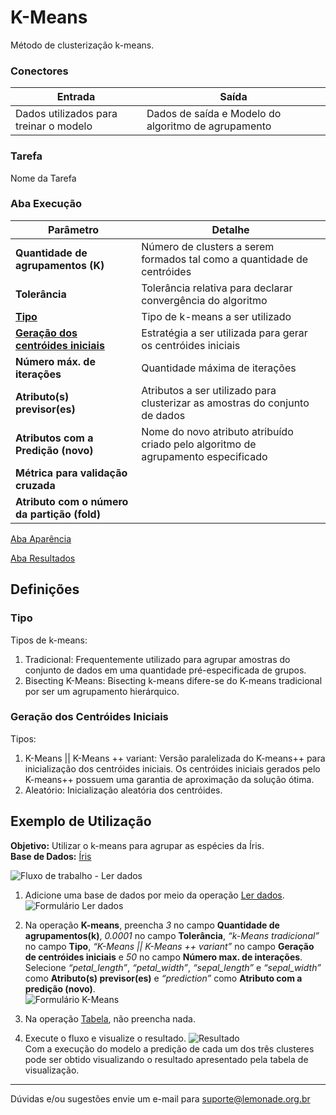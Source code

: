 # K-Means
Método de clusterização k-means.

### Conectores
| Entrada | Saída |
| --- | --- |
| Dados utilizados para treinar o modelo | Dados de saída e Modelo do algoritmo de agrupamento |

### Tarefa
Nome da Tarefa

### Aba Execução
| Parâmetro | Detalhe |
| --- | --- |
| **Quantidade de agrupamentos (K)** | Número de clusters a serem formados tal como a quantidade de centróides |
| **Tolerância** | Tolerância relativa para declarar convergência do algoritmo |
| **[Tipo]** | Tipo de k-means a ser utilizado |
| **[Geração dos centróides iniciais]** | Estratégia a ser utilizada para gerar os centróides iniciais |
| **Número máx. de iterações** | Quantidade máxima de iterações |
| **Atributo(s) previsor(es)** | Atributos a ser utilizado para clusterizar as amostras do conjunto de dados |
| **Atributos com a Predição (novo)** | Nome do novo atributo atribuído criado pelo algoritmo de agrupamento especificado |
| **Métrica para validação cruzada** |  |
| **Atributo com o número da partição (fold)** |  |

[Aba Aparência][1]

[Aba Resultados][2] 

## Definições
### Tipo
Tipos de k-means:
1. Tradicional: Frequentemente utilizado para agrupar amostras do conjunto de dados em uma quantidade pré-especificada de grupos.
2. Bisecting K-Means: Bisecting k-means difere-se do K-means tradicional por ser um agrupamento hierárquico. 

### Geração dos Centróides Iniciais
Tipos:
1. K-Means || K-Means ++ variant: Versão paralelizada do K-means++ para inicialização dos centróides iniciais. Os centróides iniciais gerados pelo K-means++ possuem uma garantia de aproximação da solução ótima.
2. Aleatório: Inicialização aleatória dos centróides.

## Exemplo de Utilização
**Objetivo:** Utilizar o k-means para agrupar as espécies da Íris.\
**Base de Dados:** [Íris][3]

![Fluxo de trabalho - Ler dados](/vuepress/img/spark/aprendizado_de_maquina/agrupamento_k_means/image2.png)

1. Adicione uma base de dados por meio da operação [Ler dados][4].\
![Formulário Ler dados](/vuepress/img/spark/aprendizado_de_maquina/agrupamento_k_means/image4.png)

2. Na operação **K-means**, preencha *3* no campo **Quantidade de agrupamentos(k)**, *0.0001* no campo **Tolerância**, *“k-Means tradicional”* no campo **Tipo**, *“K-Means || K-Means ++ variant”* no campo **Geração de centróides iniciais** e *50* no campo **Número max. de interações**. Selecione *“petal_length”*, *“petal_width”*, *“sepal_length”* e *“sepal_width”* como **Atributo(s) previsor(es)** e *“prediction”* como **Atributo com a predição (novo)**.\
![Formulário K-Means](/vuepress/img/spark/aprendizado_de_maquina/agrupamento_k_means/image1.png)

3. Na operação [Tabela][5], não preencha nada. 

4. Execute o fluxo e visualize o resultado.
![Resultado](/vuepress/img/spark/aprendizado_de_maquina/agrupamento_k_means/image3.png)\
Com a execução do modelo a predição de cada um dos três clusteres pode ser obtido visualizando o resultado apresentado pela tabela de visualização.

---
Dúvidas e/ou sugestões envie um e-mail para suporte@lemonade.org.br

[Geração dos Centróides Iniciais]: #geracao-dos-centroides-iniciais
[Tipo]: #tipo
[1]: /pt-br/
[2]: /pt-br/
[3]: /pt-br/
[4]: /pt-br/
[5]: /pt-br/
